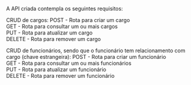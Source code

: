 A API criada contempla os seguintes requisitos:

CRUD de cargos:
POST - Rota para criar um cargo </br>
GET - Rota para consultar um ou mais cargos </br>
PUT - Rota para atualizar um cargo </br>
DELETE - Rota para remover um cargo </br>

CRUD de funcionários, sendo que o funcionário tem relacionamento com cargo (chave estrangeira):
POST - Rota para criar um funcionário </br>
GET - Rota para consultar um ou mais funcionários </br>
PUT - Rota para atualizar um funcionário </br>
DELETE - Rota para remover um funcionário </br>
